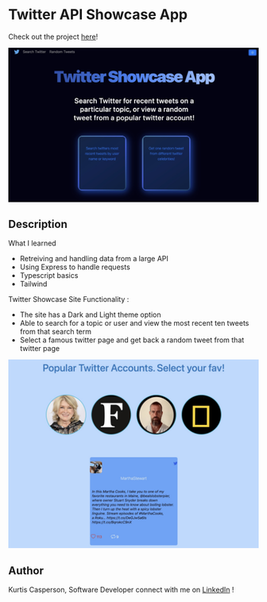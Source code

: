 # Twitter API Showcase App

Check out the project [here](https://twitter-showcase-app-tvwe.onrender.com)!

![Getting Started](/client/src/assets/twitter.png)

## Description

What I learned

- Retreiving and handling data from a large API
- Using Express to handle requests
- Typescript basics
- Tailwind

Twitter Showcase Site Functionality :

- The site has a Dark and Light theme option
- Able to search for a topic or user and view the most recent ten tweets from that search term
- Select a famous twitter page and get back a random tweet from that twitter page

![Getting Started](/client/src/assets/random-page.png)

## Author

Kurtis Casperson, Software Developer
connect with me on [LinkedIn](https://www.linkedin.com/feed/) !
